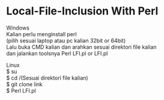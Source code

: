 # Local-File-Inclusion With Perl
Windows<br>
Kalian perlu menginstall perl<br>
(pilih sesuai laptop atau pc kalian 32bit or 64bit)<br>
Lalu buka CMD kalian dan arahkan sesuai direktori file kalian<br>
dan jalankan toolsnya Perl LFI.pl or LFI.pl<br>

Linux<br>
$ su<br>
$ cd /(Sesuai direktori file kalian)<br>
$ git clone link <br>
$ Perl LFI.pl<br>
